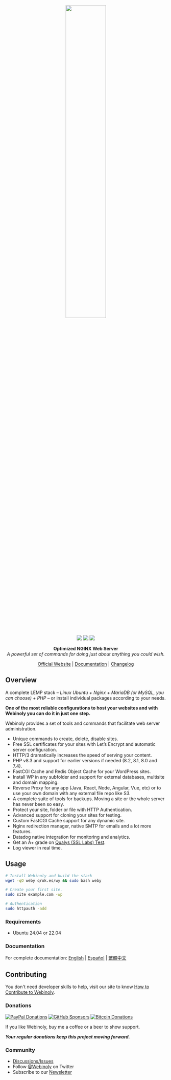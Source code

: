 <div align="center">
 	<p><a href="https://webinoly.com/"><img width="50%" src="https://cdn.qrokes.com/wp-content/uploads/sites/4/2020/11/webinoly_logo_blue.png" /></a></p>
 	<p>
		<img src="https://img.shields.io/badge/build-passing-brightgreen.svg" />
        <img src="https://img.shields.io/github/license/QROkes/webinoly" />
        <img src="https://img.shields.io/github/v/release/QROkes/webinoly?color=orange" />
	</p>
    <p><b>Optimized NGINX Web Server</b></br>
    <i>A powerful set of commands for doing just about anything you could wish.</i></p>
    <p><a href="https://webinoly.com/">Official Website</a> | <a href="https://webinoly.com/documentation/">Documentation</a> | <a href="https://github.com/QROkes/webinoly/releases">Changelog</a></p>
</div>

## Overview
A complete LEMP stack _– Linux Ubuntu + Nginx + MariaDB (or MySQL, you can choose) + PHP –_ or install individual packages according to your needs.

**One of the most reliable configurations to host your websites and with Webinoly you can do it in just one step.**

Webinoly provides a set of tools and commands that facilitate web server administration.
- Unique commands to create, delete, disable sites.
- Free SSL certificates for your sites with Let’s Encrypt and automatic server configuration.
- HTTP/3 dramatically increases the speed of serving your content.
- PHP v8.3 and support for earlier versions if needed (8.2, 8.1, 8.0 and 7.4).
- FastCGI Cache and Redis Object Cache for your WordPress sites.
- Install WP in any subfolder and support for external databases, multisite and domain mapping.
- Reverse Proxy for any app (Java, React, Node, Angular, Vue, etc) or to use your own domain with any external file repo like S3.
- A complete suite of tools for backups. Moving a site or the whole server has never been so easy.
- Protect your site, folder or file with HTTP Authentication.
- Advanced support for cloning your sites for testing.
- Custom FastCGI Cache support for any dynamic site.
- Nginx redirection manager, native SMTP for emails and a lot more features.
- Datadog native integration for monitoring and analytics.
- Get an A+ grade on [Qualys (SSL Labs) Test](https://www.ssllabs.com/ssltest/).
- Log viewer in real time.

## Usage

```bash
# Install Webinoly and build the stack
wget -qO weby qrok.es/wy && sudo bash weby

# Create your first site.
sudo site example.com -wp

# Authentication
sudo httpauth -add
```

### Requirements
* Ubuntu 24.04 or 22.04


### Documentation
For complete documentation: [English](https://webinoly.com/documentation/) | [Español](https://webinoly.com/es/documentacion/) | [
繁體中文](https://webinoly.com/zh/shuo-ming-wen-jian/)


## Contributing
You don't need developer skills to help, visit our site to know [How to Contribute to Webinoly](https://webinoly.com/contribute/).

### Donations

[![PayPal Donations](https://cdn.qrokes.com/media/paypal-webinoly-donate.png)](https://www.paypal.me/qrokes)
[![GitHub Sponsors](https://cdn.qrokes.com/media/github-sponsors.png)](https://github.com/sponsors/QROkes)
[![Bitcoin Donations](https://cdn.qrokes.com/media/bitcoin-webinoly-donate.png)](https://www.blockchain.com/en/btc/address/1E3Ybo5UcvaAr1MoK4nBnMRFFY9aEMiku3)

If you like Webinoly, buy me a coffee or a beer to show support.

**_Your regular donations keep this project moving forward._**

### Community
- [Discussions/Issues](https://webinoly.com/premium/)
- Follow [@Webinoly](https://twitter.com/Webinoly) on Twitter
- Subscribe to our [Newsletter](https://webinoly.com/newsletter/)
